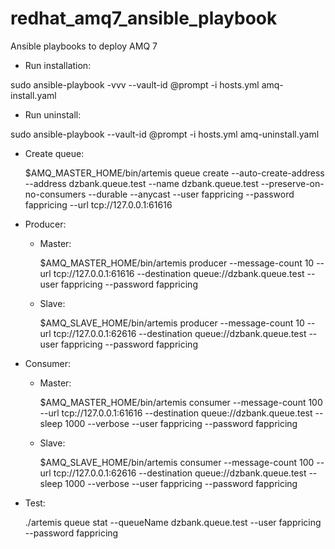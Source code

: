 # redhat_amq7_ansible_playbook
Ansible playbooks to deploy AMQ 7 

- Run installation:

sudo ansible-playbook -vvv --vault-id @prompt -i hosts.yml amq-install.yaml

- Run uninstall:

sudo ansible-playbook --vault-id @prompt -i hosts.yml amq-uninstall.yaml


- Create queue:

	$AMQ_MASTER_HOME/bin/artemis queue create --auto-create-address --address dzbank.queue.test --name dzbank.queue.test --preserve-on-no-consumers --durable --anycast --user fappricing --password fappricing --url tcp://127.0.0.1:61616

- Producer:

	+ Master:

		$AMQ_MASTER_HOME/bin/artemis producer --message-count 10 --url tcp://127.0.0.1:61616 --destination queue://dzbank.queue.test --user fappricing --password fappricing
		
	+ Slave:
		
		$AMQ_SLAVE_HOME/bin/artemis producer --message-count 10 --url tcp://127.0.0.1:62616 --destination queue://dzbank.queue.test --user fappricing --password fappricing
		
- Consumer:

	+ Master:
	
		$AMQ_MASTER_HOME/bin/artemis consumer --message-count 100 --url tcp://127.0.0.1:61616 --destination queue://dzbank.queue.test --sleep 1000 --verbose --user fappricing --password fappricing
	
	+ Slave:
	
		$AMQ_SLAVE_HOME/bin/artemis consumer --message-count 100 --url tcp://127.0.0.1:62616 --destination queue://dzbank.queue.test --sleep 1000 --verbose --user fappricing --password fappricing
		
		
- Test:

	./artemis queue stat --queueName dzbank.queue.test --user fappricing --password fappricing
